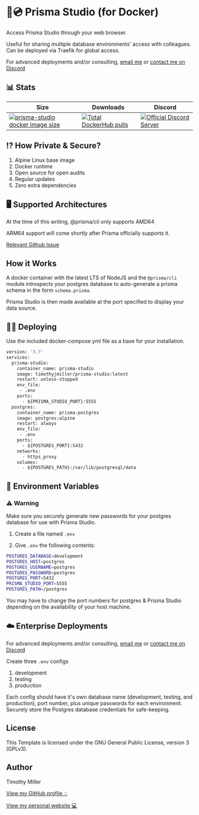 # 💾💿 Prisma Studio (for Docker)

Access Prisma Studio through your web browser.

Useful for sharing multiple database environments' access with colleagues. Can be deployed via Traefik for global access.

For advanced deployments and/or consulting, [email me](mailto:contact@preparesoftware.com?subject=[GitHub%20Consulting]%20docker-prisma-studio) or [contact me on Discord](https://discord.gg/gtF4AX9UGA)

## 📊 Stats

| Size  | Downloads | Discord |
| ------------- | ------------- | ------------- |
| [![prisma-studio docker image size](https://img.shields.io/docker/image-size/timothyjmiller/prisma-studio?style=flat-square)](https://hub.docker.com/r/timothyjmiller/prisma-studio "prisma-studio docker image size")  | [![Total DockerHub pulls](https://img.shields.io/docker/pulls/timothyjmiller/prisma-studio?style=flat-square)](https://hub.docker.com/r/timothyjmiller/prisma-studio "Total DockerHub pulls")  | [![Official Discord Server](https://img.shields.io/discord/788313754181173259?style=flat-square)](https://discord.gg/gtF4AX9UGA "Official Discord Server")

## ⁉️ How Private & Secure?

1. Alpine Linux base image
2. Docker runtime
3. Open source for open audits
4. Regular updates
5. Zero extra dependencies

## 🖥️ Supported Architectures

At the time of this writing, @prisma/cli only supports AMD64

ARM64 support will come shortly after Prisma officially supports it.

[Relevant Github Issue](https://github.com/prisma/prisma/issues/861)

## How it Works

A docker container with the latest LTS of NodeJS and the ```@prisma/cli``` module introspects your postgres database to auto-generate a prisma schema in the form ```schema.prisma```.

Prisma Studio is then made available at the port specified to display your data source.

## 👨‍💻 Deploying

Use the included docker-compose.yml file as a base for your installation.

```dockerfile
version: '3.7'
services:
  prisma-studio:
    container_name: prisma-studio
    image: timothyjmiller/prisma-studio:latest
    restart: unless-stopped
    env_file:
     - .env
    ports:
      - ${PRISMA_STUDIO_PORT}:5555
  postgres:
    container_name: prisma-postgres
    image: postgres:alpine
    restart: always
    env_file:
     - .env
    ports:
      - ${POSTGRES_PORT}:5432
    networks:
      - https_proxy
    volumes:
      - ${POSTGRES_PATH}:/var/lib/postgresql/data
```

## 📁 Environment Variables

### ⚠️ Warning

Make sure you securely generate new passwords for your postgres database for use with Prisma Studio.

1. Create a file named ```.env```

2. Give ```.env``` the following contents:

```bash
POSTGRES_DATABASE=development
POSTGRES_HOST=postgres
POSTGRES_USERNAME=postgres
POSTGRES_PASSWORD=postgres
POSTGRES_PORT=5432
PRISMA_STUDIO_PORT=5555
POSTGRES_PATH=/postgres
```

You may have to change the port numbers for postgres & Prisma Studio depending on the availability of your host machine.

## ☁️ Enterprise Deployments

For advanced deployments and/or consulting, [email me](mailto:contact@preparesoftware.com?subject=[GitHub%20Consulting]%20docker-prisma-studio) or [contact me on Discord](https://discord.gg/gtF4AX9UGA)

Create three ```.env``` configs

1. development
2. testing
3. production

Each config should have it's own database name (development, testing, and production), port number, plus unique passwords for each environment. Securely store the Postgres database credentials for safe-keeping.

## License

This Template is licensed under the GNU General Public License, version 3 (GPLv3).

## Author

Timothy Miller

[View my GitHub profile 💡](https://github.com/timothymiller)

[View my personal website 💻](https://timknowsbest.com)